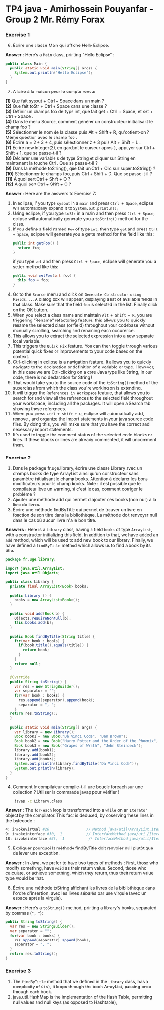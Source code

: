 # TP4 java - Amirhossein Pouyanfar - Group 2 Mr. Rémy Forax

### Exercise 1

6. Écrire une classe Main qui affiche Hello Eclipse.

**Answer** : Here's a `Main` class, printing "Hello Eclipse" :
```java
public class Main {
  public static void main(String[] args) {
    System.out.println("Hello Eclipse");
  }
}
```

7. A faire à la maison pour le compte rendu:

**(1)** Que fait sysout + Ctrl + Space dans un main ?  
**(2)** Que fait toStr + Ctrl + Space dans une classe ?  
**(3)** Définir un champs foo de type int, que fait get + Ctrl + Space, et set + Ctrl + Space .  
**(4)** Dans le menu Source, comment générer un constructeur initialisant le champ foo ?   
**(5)** Sélectionner le nom de la classe puis Alt + Shift + R, qu'obtient-on ? Même question avec le champ foo .  
**(6)** Écrire a = 2 + 3 + 4, puis sélectionner 2 + 3 puis Alt + Shift + L .  
**(7)** Écrire new Integer(2), en gardant le curseur après `)`, appuyer sur Ctrl + Shift + 1, que se passe-t-il ?  
**(8)** Déclarer une variable s de type String et cliquer sur String en maintenant la touche Ctrl . Que se passe-t-il ?  
**(9)** Dans la méthode toString(), que fait un Ctrl + Clic sur super.toString() ?  
**(10)** Sélectionner le champs foo, puis Ctrl + Shift + G. Que se passe-t-il ?  
**(11)** À quoi sert Ctrl + Shift + O ?  
**(12)** À quoi sert Ctrl + Shift + C ?  


**Answer** : Here are the answers to Exercise 7:
1. In eclipse, if you type `sysout` in a `main` and press `Ctrl + Space`, eclipse
	will automatically expand it to `System.out.println();`
2. Using eclipse, if you type `toStr` in a main and then press `Ctrl + Space`, eclipse
	will automatically generate you a `toString()` method for the class.
3. If you define a field named `Foo` of type `int`, then type `get` and press `Ctrl + Space`,
	eclipse will generate you a gette method for the field like this:
	```java
	public int getFoo() {
	  return foo;
	}
	```
	if you type `set` and then press `Ctrl + Space`, eclipse will generate you a setter method like this:
	```java
	public void setFoo(int foo) {
	  this.foo = foo;
	}
	```
4. Go to the `Source` menu and click on `Generate Constructor using Fields...`. A dialog box will appear,
displaying a list of available fields in that class. Make sure that the field `foo` is selected in the list.
Finally click on the OK button.
5. When you select a class name and maintain `Alt + Shift + R`, you are triggering "Rename" refactoring feature.
this allows you to quickly rename the selected class (or field) throughout your codebase without manually scrolling,
searching and renaming each occurence.
6. This allows you to extract the selected expression into a new separate local variable.
7. This triggers the `Quick Fix` feature. You can then toggle through various potential quick fixes 
or improvements to your code based on the context.
8. Ctrl-clicking in eclipse is a navigation feature. It allows you to quickly navigate to the declaration or
definition of a variable or type. However, in this case we are Ctrl-clicking on a core Java type like String,
in our code, there is no declaration for String !
9. That would take you to the source code of the `toString()` method of the superclass from which the class you're working on is 
extending.
10. It will trigger the `References in Workspace` feature, that allows you to search for and view all the references to the
selected field throughout your workspace, including all the packages. It will open a Search tab showing these references.
11. When you press `Ctrl + Shift + O`, eclipse will automatically add, remove , and organize the import statements 
in your java source code files. By doing this, you will make sure that you have the correct and necessary import statements.
12. It's used to toggle the comment status of the selected code blocks or lines. If these blocks or lines are already commented,
it will uncomment them.

### Exercise 2

1. Dans le package fr.uge.library, écrire une classe Library avec un champs books de type ArrayList ainsi qu'un constructeur sans paramètre initialisant le champ books.
Attention à déclarer les bons modificateurs pour le champ books.
Note : il est possible que le compilateur lève un warning, si c'est le cas, comment corriger le problème ? 
2. Ajouter une méthode add qui permet d'ajouter des books (non null) à la liste de livres.
3. Écrire une méthode findByTitle qui permet de trouver un livre en fonction de son titre dans la bibliothèque. La méthode doit renvoyer null dans le cas où aucun livre n'a le bon titre. 

**Answers** : Here is a `Library` class, having a field `books` of type `ArrayList`, with a constructor initializing this
field. In addition to that, we have added an `add` method, which will be used to add new book to our library. Finally, we 
have defined a `findByTitle` method which allows us to find a book by its title.
```java
package fr.uge.library;

import java.util.ArrayList;
import java.util.Objects;

public class Library {
  private final ArrayList<Book> books;
	
  public Library () {
    books = new ArrayList<Book>();
  }
	
  public void add(Book b) {
    Objects.requireNonNull(b);
    this.books.add(b);
  }
	
  public Book findByTitle(String title) {
    for(var book : books) {
      if(book.title().equals(title)) {
        return book;
      }	 
    }
    return null;
  }
	
  @Override
  public String toString() {
    var res = new StringBuilder();
    var separator = "";
    for(var book : books) {
      res.append(separator).append(book);
      separator = ", ";
    }
  return res.toString();
  }
	
  public static void main(String[] args) {
    var library = new Library();
    Book book1 = new Book("Da Vinci Code", "Dan Brown");
    Book book2 = new Book("Harry Potter and the Order of the Phoenix", "J.K Rowling");
    Book book3 = new Book("Grapes of Wrath", "John Steinbeck");
    library.add(book1);
    library.add(book2);
    library.add(book3);
    System.out.println(library.findByTitle("Da Vinci Code"));
    System.out.println(library);
  }
}

```

4. Comment le compilateur compile-t-il une boucle foreach sur une collection ?
Utiliser la commande javap pour vérifier !
```bash
    javap -c Library.class
```     

**Answer** : The `for-each` loop is transformed into a `while` on an `Iterator` object by the compilator.
This fact is deduced, by observing these lines in the bytecode :
```bash
4: invokevirtual #26                 // Method java/util/ArrayList.iterator:()Ljava/util/Iterator;
9: invokeinterface #30,  1           // InterfaceMethod java/util/Iterator.hasNext:()Z
18: invokeinterface #36,  1           // InterfaceMethod java/util/Iterator.next:()Ljava/lang/Object;
```

5. Expliquer pourquoi la méthode findByTitle doit renvoier null plutôt que de lever une exception.  

**Answer** : In Java, we prefer to have two types of methods : 
First, those who modify something, have `void` as their return value.
Second, those who calculate, or achieve something, which they return,
thus their return value type would be that.

6. Écrire une méthode toString affichant les livres de la bibliothèque dans l'ordre d'insertion, avec les livres séparés par une virgule (avec un espace après la virgule).  

**Answer** : Here's a `toString()` method, printing a library's books, separated by commas (`", "`):
```java
public String toString() {
  var res = new StringBuilder();
  var separator = "";
  for(var book : books) {
    res.append(separator).append(book);
    separator = ", ";
  }
  return res.toString();
}
```

### Exercise 3

1. The `findByTitle` method that we defined in the `Library` class, has a complexity of `O(n)`, it 
loops through the book ArrayList, passing once through each book.
2. java.util.HashMap is the implementation of the Hash Table, permitting null values and null keys
(as opposed to Hashtable), 
